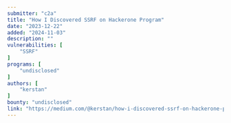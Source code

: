 ```yaml
---
submitter: "c2a"
title: "How I Discovered SSRF on Hackerone Program"
date: "2023-12-22"
added: "2024-11-03"
description: ""
vulnerabilities: [
    "SSRF"
]
programs: [
    "undisclosed"
]
authors: [
    "kerstan"
]
bounty: "undisclosed"
link: "https://medium.com/@kerstan/how-i-discovered-ssrf-on-hackerone-program-7bbe72334f74"
---
```





